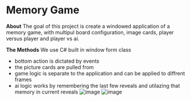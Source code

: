 # Memory Game
**About**
The goal of this project is create a windowed application of a memory game, with multipul board configuration, image cards, player versus player and player vs ai.


**The Methods**
We use C# built in window form class
* bottom action is dictated by events
* the picture cards are pulled from 
* game logic is separate to the application and can be applied to diffrent frames
* ai logic works by remembering the last few reveals and utilazing that memory in current reveals
![image](https://user-images.githubusercontent.com/78749321/135668279-9c590ebe-c842-4f0a-8571-f67b0c22612b.png)
![image](https://user-images.githubusercontent.com/78749321/135668412-90189d95-3538-438b-834f-a9147a3bbb8b.png)
